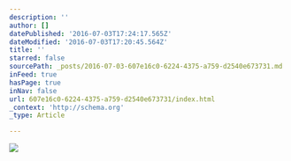 ```yaml
---
description: ''
author: []
datePublished: '2016-07-03T17:24:17.565Z'
dateModified: '2016-07-03T17:20:45.564Z'
title: ''
starred: false
sourcePath: _posts/2016-07-03-607e16c0-6224-4375-a759-d2540e673731.md
inFeed: true
hasPage: true
inNav: false
url: 607e16c0-6224-4375-a759-d2540e673731/index.html
_context: 'http://schema.org'
_type: Article

---
```

![](https://the-grid-user-content.s3-us-west-2.amazonaws.com/c52cbe70-2bb4-46df-b485-c9d2d998b54e.jpg)